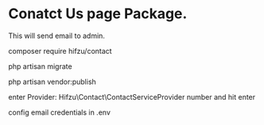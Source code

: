 # Conatct Us page Package.

This will send email to admin.

  composer require hifzu/contact

  php artisan migrate

  php artisan vendor:publish

  enter Provider: Hifzu\Contact\ContactServiceProvider number and hit enter

config email credentials in .env 


